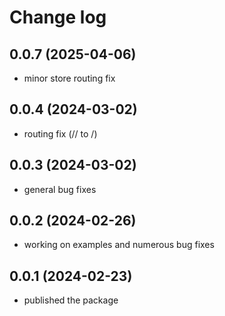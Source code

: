 # Change log

## 0.0.7 (2025-04-06)

- minor store routing fix

## 0.0.4 (2024-03-02)

- routing fix (// to /)

## 0.0.3 (2024-03-02)

- general bug fixes

## 0.0.2 (2024-02-26)

- working on examples and numerous bug fixes

## 0.0.1 (2024-02-23)

- published the package
